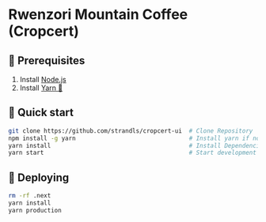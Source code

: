 # Rwenzori Mountain Coffee (Cropcert)

## 🔧 Prerequisites

1. Install [Node.js](https://nodejs.org/)
2. Install [Yarn 🧶](https://yarnpkg.com/)

## 🚀 Quick start

```sh
git clone https://github.com/strandls/cropcert-ui  # Clone Repository
npm install -g yarn                                # Install yarn if not installed
yarn install                                       # Install Dependencies
yarn start                                         # Start development environment
```

## 🚢 Deploying

```sh
rm -rf .next
yarn install
yarn production
```
